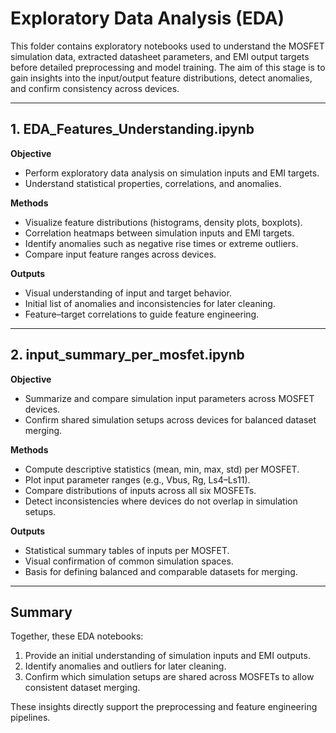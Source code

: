 # Exploratory Data Analysis (EDA)

This folder contains exploratory notebooks used to understand the MOSFET simulation data, extracted datasheet parameters, and EMI output targets before detailed preprocessing and model training. The aim of this stage is to gain insights into the input/output feature distributions, detect anomalies, and confirm consistency across devices.

---

## 1. EDA_Features_Understanding.ipynb

**Objective**  
- Perform exploratory data analysis on simulation inputs and EMI targets.  
- Understand statistical properties, correlations, and anomalies.  

**Methods**  
- Visualize feature distributions (histograms, density plots, boxplots).  
- Correlation heatmaps between simulation inputs and EMI targets.  
- Identify anomalies such as negative rise times or extreme outliers.  
- Compare input feature ranges across devices.  

**Outputs**  
- Visual understanding of input and target behavior.  
- Initial list of anomalies and inconsistencies for later cleaning.  
- Feature–target correlations to guide feature engineering.  

---

## 2. input_summary_per_mosfet.ipynb

**Objective**  
- Summarize and compare simulation input parameters across MOSFET devices.  
- Confirm shared simulation setups across devices for balanced dataset merging.  

**Methods**  
- Compute descriptive statistics (mean, min, max, std) per MOSFET.  
- Plot input parameter ranges (e.g., Vbus, Rg, Ls4–Ls11).  
- Compare distributions of inputs across all six MOSFETs.  
- Detect inconsistencies where devices do not overlap in simulation setups.  

**Outputs**  
- Statistical summary tables of inputs per MOSFET.  
- Visual confirmation of common simulation spaces.  
- Basis for defining balanced and comparable datasets for merging.  

---

## Summary

Together, these EDA notebooks:  
1. Provide an initial understanding of simulation inputs and EMI outputs.  
2. Identify anomalies and outliers for later cleaning.  
3. Confirm which simulation setups are shared across MOSFETs to allow consistent dataset merging.  

These insights directly support the preprocessing and feature engineering pipelines.
